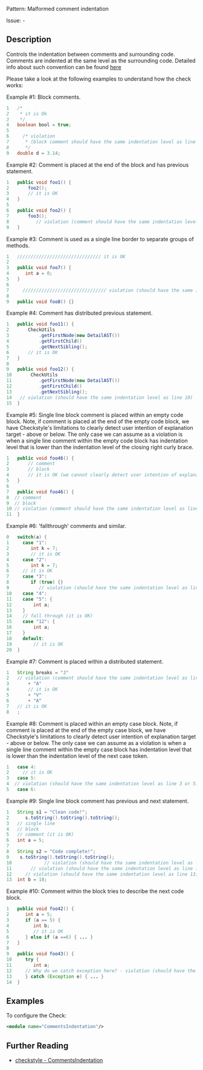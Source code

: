 Pattern: Malformed comment indentation

Issue: -

## Description

Controls the indentation between comments and surrounding code. Comments are indented at the same level as the surrounding code. Detailed info about such convention can be found [here](http://checkstyle.sourceforge.net/reports/google-java-style-20170228.html#s4.8.6.1-block-comment-style)

Please take a look at the following examples to understand how the check works:

Example #1: Block comments.


```java
1   /*
2    * it is Ok
3    */
4   boolean bool = true;
5
6     /* violation
7      * (block comment should have the same indentation level as line 9)
8      */
9   double d = 3.14;
```
        

Example #2: Comment is placed at the end of the block and has previous statement.


```java
1   public void foo1() {
2       foo2();
3       // it is OK
4   }
5
6   public void foo2() {
7       foo3();
8          // violation (comment should have the same indentation level as line 7)
9   }
```
        

Example #3: Comment is used as a single line border to separate groups of methods.


```java
1   /////////////////////////////// it is OK
2
3   public void foo7() {
4      int a = 0;
5   }
6
7     /////////////////////////////// violation (should have the same indentation level as line 9)
8
9   public void foo8() {}
```
        

Example #4: Comment has distributed previous statement.


```java
1   public void foo11() {
2       CheckUtils
3           .getFirstNode(new DetailAST())
4           .getFirstChild()
5           .getNextSibling();
6       // it is OK
7   }
8
9   public void foo12() {
10       CheckUtils
11          .getFirstNode(new DetailAST())
12          .getFirstChild()
13          .getNextSibling();
14   // violation (should have the same indentation level as line 10)
15  }
```
        

Example #5: Single line block comment is placed within an empty code block. Note, if comment is placed at the end of the empty code block, we have Checkstyle's limitations to clearly detect user intention of explanation target - above or below. The only case we can assume as a violation is when a single line comment within the empty code block has indentation level that is lower than the indentation level of the closing right curly brace. 


```java
1   public void foo46() {
2       // comment
3       // block
4       // it is OK (we cannot clearly detect user intention of explanation target)
5   }
6
7   public void foo46() {
8  // comment
9  // block
10 // violation (comment should have the same indentation level as line 11)
11  }
```
        

Example #6: 'fallthrough' comments and similar.


```java
0   switch(a) {
1     case "1":
2        int k = 7;
3        // it is OK
4     case "2":
5        int k = 7;
6     // it is OK
7     case "3":
8        if (true) {}
9           // violation (should have the same indentation level as line 8 or 10)
10    case "4":
11    case "5": {
12        int a;
13    }
14    // fall through (it is OK)
15    case "12": {
16        int a;
17    }
18    default:
19        // it is OK
20  }
```
        

Example #7: Comment is placed within a distributed statement.


```java
1   String breaks = "J"
2   // violation (comment should have the same indentation level as line 3)
3       + "A"
4       // it is OK
5       + "V"
6       + "A"
7   // it is OK
8   ;
```
        

Example #8: Comment is placed within an empty case block. Note, if comment is placed at the end of the empty case block, we have Checkstyle's limitations to clearly detect user intention of explanation target - above or below. The only case we can assume as a violation is when a single line comment within the empty case block has indentation level that is lower than the indentation level of the next case token. 


```java
1   case 4:
2     // it is OK
3   case 5:
4  // violation (should have the same indentation level as line 3 or 5)
5   case 6:
```
        

Example #9: Single line block comment has previous and next statement.


```java
1   String s1 = "Clean code!";
2      s.toString().toString().toString();
3   // single line
4   // block
5   // comment (it is OK)
6   int a = 5;
7
8   String s2 = "Code complete!";
9    s.toString().toString().toString();
10            // violation (should have the same indentation level as line 11)
11       // violation (should have the same indentation level as line 12)
12     // violation (should have the same indentation level as line 13)
13  int b = 18;
```
        

Example #10: Comment within the block tries to describe the next code block.


```java
1   public void foo42() {
2      int a = 5;
3      if (a == 5) {
4         int b;
5         // it is OK
6      } else if (a ==6) { ... }
7   }
8
9   public void foo43() {
10     try {
11        int a;
12     // Why do we catch exception here? - violation (should have the same indentation as line 11)
13     } catch (Exception e) { ... }
14  }
```
        

## Examples

To configure the Check: 


```xml
<module name="CommentsIndentation"/>
```

## Further Reading

* [checkstyle - CommentsIndentation](http://checkstyle.sourceforge.net/config_misc.html#CommentsIndentation)
